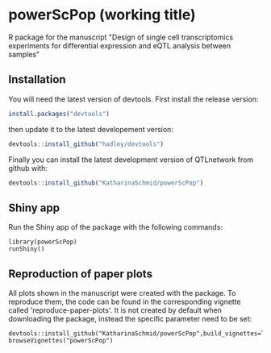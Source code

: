 # powerScPop (working title)

R package for the manuscript "Design of single cell transcriptomics experiments for differential expression and eQTL analysis between samples"

## Installation

You will need the latest version of devtools. First install the release version:

```R
install.packages("devtools")
```

then update it to the latest developement version:

```R
devtools::install_github("hadley/devtools")
```

Finally you can install the latest development version of QTLnetwork from github with:

```R
devtools::install_github("KatharinaSchmid/powerScPop")
```

## Shiny app

Run the Shiny app of the package with the following commands:

```{R}
library(powerScPop)
runShiny()
```

## Reproduction of paper plots

All plots shown in the manuscript were created with the package. To reproduce them, the code can be found in the corresponding vignette called 'reproduce-paper-plots'. It is not created by default when downloading the package, instead the specific parameter need to be set:

```{R}
devtools::install_github("KatharinaSchmid/powerScPop",build_vignettes=TRUE)
browseVignettes("powerScPop")
```
